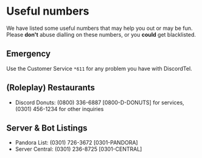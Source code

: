 # Useful numbers
We have listed some useful numbers that may help you out or may be fun. Please **don't** abuse dialling on these numbers, or you **could** get blacklisted.

## Emergency
Use the Customer Service `*611` for any problem you have with DiscordTel.

## (Roleplay) Restaurants
* Discord Donuts: (0800) 336-6887 [0800-D-DONUTS] for services, (0301) 456-1234 for other inquiries

## Server & Bot Listings
* Pandora List: (0301) 726-3672 [0301-PANDORA]
* Server Central: (0301) 236-8725 [0301-CENTRAL]
